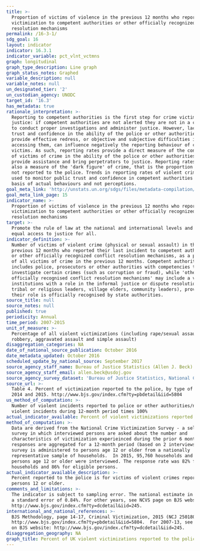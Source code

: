 ```yaml
---
title: >-
  Proportion of victims of violence in the previous 12 months who reported their
  victimization to competent authorities or other officially recognized conflict
  resolution mechanisms
permalink: /16-3-1/
sdg_goal: 16
layout: indicator
indicator: 16.3.1
indicator_variable: pct_vlnt_vctmns
graph: longitudinal
graph_type_description: Line graph
graph_status_notes: Graphed
variable_description: null
variable_notes: null
un_designated_tier: '2'
un_custodian_agency: UNODC
target_id: '16.3'
has_metadata: true
rationale_interpretation: >-
  Reporting to competent authorities is the first step for crime victims to seek
  justice: if competent authorities are not alerted they are not in a condition
  to conduct proper investigations and administer justice. However, lack of
  trust and confidence in the ability of the police or other authorities to
  provide effective redress, or objective and subjective difficulties in
  accessing them, can influence negatively the reporting behaviour of crime
  victims. As such, reporting rates provide a direct measure of the confidence
  of victims of crime in the ability of the police or other authorities to
  provide assistance and bring perpetrators to justice. Reporting rates provide
  also a measure of the 'dark figure' of crime, that is the proportion of crimes
  not reported to the police. Trends in reporting rates of violent crime can be
  used to monitor public trust and confidence in competent authorities on the
  basis of actual behaviours and not perceptions.
goal_meta_link: 'http://unstats.un.org/sdgs/files/metadata-compilation/Metadata-Goal-16.pdf'
goal_meta_link_page: 15
indicator_name: >-
  Proportion of victims of violence in the previous 12 months who reported their
  victimization to competent authorities or other officially recognized conflict
  resolution mechanisms
target: >-
  Promote the rule of law at the national and international levels and ensure
  equal access to justice for all.
indicator_definition: >-
  Number of victims of violent crime (physical or sexual assault) in the
  previous 12 months who reported their last incident to competent authorities
  or other officially recognized conflict resolution mechanisms, as a percentage
  of all victims of crime in the previous 12 months. Competent authorities
  includes police, prosecutors or other authorities with competencies to
  investigate certain crimes (such as corruption or fraud), while 'other
  officially recognised conflict resolution mechanisms' may include a variety of
  institutions with a role in the informal justice or dispute resolution (e.g.
  tribal or religious leaders, village elders, community leaders), provided
  their role is officially recognised by state authorities.
source_title: null
source_notes: null
published: true
periodicity: Annual
time_period: 2007-2015
unit_of_measure: >-
  Percentage of all violent victimizations (including rape/sexual assault,
  robbery, aggravated assault and simple assault)
disaggregation_categories: NA
date_of_national_source_publication: October 2016
date_metadata_updated: October 2016
scheduled_update_by_national_source: September 2017
source_agency_staff_name: Bureau of Justice Statistics (Allen J. Beck)
source_agency_staff_email: allen.beck@usdoj.gov
source_agency_survey_dataset: 'Bureau of Justice Statistics, National Crime Victimization Survey'
source_url: >-
  Table 4. Percent of victimization reported to the police, by type of crime,
  2014 and 2015. http://www.bjs.gov/index.cfm?ty=pbdetail&iid=5804
us_method_of_computation: >-
  Number of violent incidents reported to police or other authorities/number of
  violent incidents during 12-month period times 100%
actual_indicator_available: Percent of violent victimizations reported to the police.
method_of_computation: >-
  Data are derived from the National Crime Victimization Survey - a self-report
  survey in which interviewed persons are asked about the number and
  characteristics of victimization experieinced during the prior 6 months.  The
  responses are aggregated for a 12-month period (based on 2 interviews).  The
  survey is administered to persons age 12 or older from a nationally
  representative sample of households.  In 2015, 95,760 households and 163,880
  persons age 12 or older were interviewed. The response rate was 82% for
  households and 86% for eligible persons.
actual_indicator_available_description: >-
  Percent reported to the police is for victims of violent crimes reported by
  persons 12 or older.
comments_and_limitations: >-
  The indicator is subject to sampling error. The national estimate in 2015 had
  a standard error of 0.84%. For other years, see NCVS page on BJS website:
  http://www.bjs.gov/index.cfm?ty=dcdetail&iid=245.
international_and_national_references: >-
  BJS Methodology, page 14-17, Criminal Victimization, 2015 (NCJ 250180),
  http://www.bjs.gov/index.cfm?ty=pbdetail&iid=5804.  For 2007-13, see NCVS page
  on BJS website: http://www.bjs.gov/index.cfm?ty=dcdetail&iid=245.
disaggregation_geography: NA
graph_title: Percent of UK violent victimizations reported to the police
---
```

